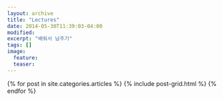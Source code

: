 ```yaml
---
layout: archive
title: "Lectures"
date: 2014-05-30T11:39:03-04:00
modified:
excerpt: "배워서 남주기"
tags: []
image:
  feature:
  teaser:
---
```


<div class="tiles">
{% for post in site.categories.articles %}
  {% include post-grid.html %}
{% endfor %}
</div><!-- /.tiles -->